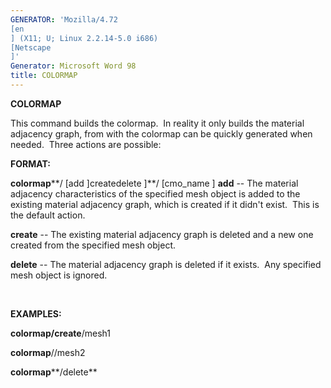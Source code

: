 ```yaml
---
GENERATOR: 'Mozilla/4.72 
[en
] (X11; U; Linux 2.2.14-5.0 i686) 
[Netscape
]'
Generator: Microsoft Word 98
title: COLORMAP
---
```


 **COLORMAP**

  This command builds the colormap.  In reality it only builds the
  material adjacency graph, from with the colormap can be quickly
  generated when needed.  Three actions are possible:

 **FORMAT:**

  **colormap****/
[add
]createdelete
]**/
[cmo\_name
]
  **add** -- The material adjacency characteristics of the specified
  mesh object is added to the existing material adjacency graph, which
  is created if it didn't exist.  This is the default action.

  **create** -- The existing material adjacency graph is deleted and a
  new one created from the specified mesh object.

  **delete** -- The material adjacency graph is deleted if it exists. 
  Any specified mesh object is ignored.

   

 **EXAMPLES:**

  **colormap/create**/mesh1

  **colormap**//mesh2

  **colormap****/delete**


